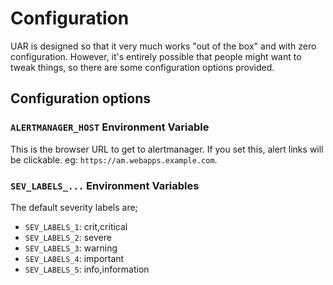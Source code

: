 # Configuration

UAR is designed so that it very much works "out of the box" and with zero configuration. However, it's entirely possible that people might want to tweak things, so there are some configuration options provided.

## Configuration options

### `ALERTMANAGER_HOST` Environment Variable

This is the browser URL to get to alertmanager. If you set this, alert links will be clickable. eg: `https://am.webapps.example.com`.

### `SEV_LABELS_...` Environment Variables

The default severity labels are;

* `SEV_LABELS_1`: crit,critical
* `SEV_LABELS_2`: severe
* `SEV_LABELS_3`: warning
* `SEV_LABELS_4`: important
* `SEV_LABELS_5`: info,information
